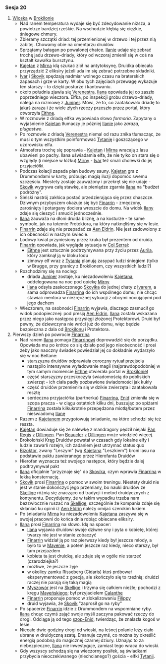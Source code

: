 ### Sesja 20
1. [Wioska](#l_wioska) w [Brokilonie](#l_brokilon)
    * Nad ranem temperatura wydaje się być zdecydowanie niższa, a powietrze bardziej rześkie. Na wschodzie kłębią się ciężkie, śniegowe chmury.
    * Zbieramy szczątki driad: tej przemienionej w drzewo i tej przez nią zabitej. Chowamy obie na cmentarzu druidów.
    * Sprzątamy bałagan po powalonej chatce. [Ilanie](#g_ilana) udaje się zebrać trochę jadu drzewo-driady, który od wczoraj zmienił się w coś na kształt kawałka bursztynu.
    * [Kajetan](#g_kajetan) z [Mirną](#p_mirna) idą szukać ziół na antytoksynę. Druidka obiecała przyrządzić 2 eliksiry jeżeli uda im się zebrać potrzebne składniki.
    * [Ivar](#p_ivar) i [Skovik](#p_skovik) spędzają nadmiar wolnego czasu na braterskich zapasach i grze w karty. W obu tych zajęciach przewagę wykazuje ten starszy - to dzięki posturze i kantowaniu.
    * około południa zjawia się [Verenestra](#p_verenestra). [Ilana](#g_ilana) opowiada jej co zaszło poprzedniego wieczora. Elfka, po inspekcji grobu drzewo-driady, nalega na rozmowę z [Juniper](#p_juniper). Mówi, że to, co zaatakowało driadę to jakaś zaraza i że wiele złych rzeczy przeszło przez portal, który otworzyła [Eithne](#p_eithne).
    * W rozmowie z driadą elfka wypowiada słowo *formoria*. Zapytany o wyjaśnienie [Kajetan](#g_kajetan) tłumaczy je później [Ilanie](#g_ilana) jako *zaraza*, *plugastwo*.
    * Po rozmowie z driadą [Verenestra](#p_verenestra) niemal od razu znika tłumacząc, że musi o tym wszystkim poinformować [Tytanię](#p_tytania) i goszczącego w uzdrowisku elfa.
    * Atmosfera trochę się poprawia - [Kajetan](#g_kajetan) i [Mirna](#p_mirna) wracają z lasu ubawieni po pachy. Ilana uświadamia elfa, że nie tylko on stara się o względy (i miejsce w łóżku) [Mirny](@p_mirna) - [Ivar](@p_ivar) też smali cholewki do jej przyjaciółki.
    * Podczas kolacji zapada plan budowy sauny. [Kajetan](#g_kajetan) gra z Drummondami w karty, próbując magią iluzji dopomóc swemu szczęściu. Niestety zostaje zauważony i przekręt się nie udaje - [Skovik](#p_skovik) wygrywa całą stawkę, ale pieniądze zgarnia [Ilana](#g_ilana) na "budżet podróżny".
    * Sielski nastrój zakłóca postać przedzierająca się przez chaszcze. Dziwnym przybyszem okazuje się być [Finarrin](#p_druid_finarrin) - zmęczony, zarośnięty i potargany dociera wreszcie do domu. Na widok [Ilany](#g_ilana) zdaje się cieszyć i smucić jednocześnie.
    * [Ilana](#g_ilana) zauważa na dłoni druida bliznę, a na kosturze - te same symbole, jak na totemie Protektora, na który natknęliśmy się w lesie.
    * [Finarrin](#p_druid_finarrin) zdaje się nie przepadać za [Aen Eldrin](#r_aen_eldrin). Nie jest zadowolony z ich obecności  w naszym świecie.
    * Lodowy kwiat przyniesiony przez kruka był prezentem od druida. [Finarrin](#p_druid_finarrin) opowiada, jak wygląda sytuacja w [Col Serrai](#l_col_serrai):
        * [Eithne](#p_eithne) jest sztucznie podtrzymywana przy życiu przez [Aurila](#p_auril), który zamknął ją w bloku lodu
        * zimowy elf wraz z [Tytanią](#p_tytania) planują zasypać ludzi śniegiem (tylko w Brugge, przy granicy z Brokilonem, czy wszystkich ludzi?)
    * Rozchodzimy się na nocleg: 
        * driada [Juniper](#p_juniper) zostaje, ku niezadowoleniu [Kajetana](#g_kajetan), oddelegowana na noc pod opiekę [Mirny](#p_mirna)
        * [Ilana](#g_ilana) odsyła zaskoczonego [Skovika](#p_skovik) do jednej chaty z [Ivarem](#p_ivar), a sama odprowadza [Finarrina](#p_druid_finarrin) do ich wspólnego domu, nie chcąc stawiać mentora w niezręcznej sytuacji z obcymi nocującymi pod jego dachem
    * Wieczorem, na osobności [Finarrin](#p_druid_finarrin) wyjawia, dlaczego zasmucił go widok podopiecznej: pod presją [Aen Eldrin](#r_aen_eldrin), [Ilana](#g_ilana) została wskazana przez niego jako następca przysięgi złożonej Protektorowi. Druid był pewny, że dziewczyna nie wróci już do domu, więc będzie bezpieczna z dala od [Brokilonu](#l_brokilon) i Protektora.
2. Pierwszy dzień po powrocie [Finarrina](#p_druid_finarrin)
    * Nad ranem [Ilana](#g_ilana) pomaga [Finarrinowi](#p_druid_finarrin) doprowadzić się do porządku. Opowiada mu po krótce co się działo pod jego nieobecność i prosi żeby jako naoczny świadek powiedział jej co dokładnie wydarzyło się w noc Beltane:
        * starszyzna druidów odprawiała coroczny rytuał przejścia
        * nastąpiło intensywne wyładowanie magii (najprawdopodobniej w tym samym momencie [Eithne](#p_eithne) otwierała portal w [Brokilonie](#l_brokilon))
        * część starszyzny przeskoczyła świadomością do pobliskich zwierząt - ich ciała padły pozbawione świadomości jak kukły
        * część druidów przemieniła się w dzikie zwierzęta i zaatakowała resztę
        * serdeczna przyjaciółka (partnerka) [Finarrina](#p_druid_finarrin), [Enid](#p_enid) zmieniła się w szopa pracza - w ciągu ostatnich kilku dni, buszując po spiżarni [Finarrina](#p_druid_finarrin) została kilkukrotnie przepędzona miotłą/butem przez nieświadomą [Ilanę](#g_ilana)
    * Razem z [Kajetanem](#g_kajetan) przygotowują śniadanie, na które schodzi się też reszta.
    * [Kajetan](#g_kajetan) dowiaduje się że nalewkę z mandragory pędził niejaki [Pan Regis](#p_regis) z [Dillingen](#l_dillingen). Pan [Beaucler](#p_beaucler) z [Dillingen](#l_dillingen) może wiedzieć więcej.
    * Brokoloński Krąg Druidów powstał w czasach gdy lokalne elfy i ludzie zawarli rozejm, ich zadaniem jest utrzymać status quo
    * [Bizoktor](#b_bizoktor), zwany "Leszym" (wg [Kajetana](#g_kajetan) "Leszkiem") broni lasu na podstawie paktu zawieranego przez Hierofanta Druidów
    * Hierofan wyznacza też swojego następce, który będzie dalej podtrzymywał pakt
    * [Ilana](#g_ilana) oficjalnie "przyznaje się" do [Skovika](#p_skovik), czym wprawia [Finarrina](#p_druid_finarrin) w lekką konsternację.
    * [Skovik](#p_skovik) prosi [Finarrina](#p_druid_finarrin) o pomoc w swoim treningu. Niestety druid nie jest w stanie dokończyć jego przemiany, bo nauki druidów ze [Skellige](#l_wyspy_skellige) różnią się znacząco od tradycji i metod druidycznych z kontynentu. Decydujemy, że w takim wypadku trzeba nam bezzwłocznie ruszać na [Skellige](#l_wyspy_skellige), szczególnie że kompania zdaje się skłaniać ku opinii iż [Aen Eldrin](#r_aen_eldrin) należy omijać szerokim łukiem.
    * Po śniadaniu [Mirna](#p_mirna) ku niezadowoleniu [Kajetana](#g_kajetan) zaszywa się w swojej pracowni do końca dnia robiąc obiecane eliksiry. 
    * [Ilana](#g_ilana) prosi [Finarrina](#p_druid_finarrin) na słowo. Idą na spacer:
        * [Ilana](#g_ilana) wyjawia druidowi swoje dziwne sny i pyta o kobietę, której twarzy nie jest w stanie zobaczyć 
        * [Finarrin](#p_druid_finarrin) widział ją po raz pierwszy kiedy był jeszcze młody, a było to w [Mayenie](#l_mayena), a potem jeszcze raz kiedy, nieco starszy, był tam przejazdem
        * kobieta ta jest druidką, ale zdaje się w ogóle nie starzeć (czarodziejka?)
        * możliwe, że jeszcze żyje
        * w okolicy zamku Risseberg (Cidaris) ktoś próbował eksperymentować z goecją, ale skończyło się to rzeźnią; druidzi raczej nie parają się taką magią
        * [Myszowór](#p_myszowor) jest na [Skellige](#l_wyspy_skellige) i trzyma się całkiem nieźle; pochodzi z kręgu [Mayeńskiego](#l_mayena); był przyjacielem [Calanthe](#p_calanthe)
        * [Finarrin](#p_druid_finarrin) proponuje pomoc w zlokalizowaniu [Filippy](#p_filippa_eilhart)
        * druid wyjawia, że [Skovik](#p_skovik) "zaprosił go na ryby"
    * Po spacerze [Finarrin](#p_druid_finarrin) idzie z Drummondem na wspomniane ryby. [Ilana](#g_ilana) chcąc czymś zająć swoje myśli zaczyna pakować rzeczy do drogi. Odciąga ją od tego [szop-Enid](#p_enid), twierdząc, że znalazła kogoś w lesie. 
    * Niecałe dwie godziny drogi od wioski, na leśnej polanie leży ciało ubrane w druidyczną szatę. Emanuje czymś, co można by określić energią podobną do magicznej czarnej dziury. Uznając to za niebezpieczne, [Ilana](#g_ilana) nie inwestyguje, zamiast tego wraca do wioski.
    * Gdy wszyscy schodzą się na wieczorny posiłek, są świadkami przybycia nieoczekiwanego (niechcianego?) gościa - elfki [Tytanii](#p_tytania).